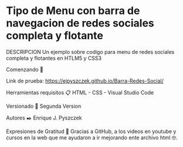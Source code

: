 # Tipo de Menu con barra de navegacion de redes sociales completa y flotante

DESCRIPCION
Un ejemplo sobre codigo para menu de redes sociales completa y flotantes en HTLM5 y CSS3

Comenzando 🚀

Link de prueba: https://ejpyszczek.github.io/Barra-Redes-Social/

Herramientas requisitos 📋 HTML - CSS - Visual Studio Code

Versionado 📌 Segunda Version

Autores ✒️ Enrique J. Pyszczek

Expresiones de Gratitud 🎁 Gracias a GitHub, a los videos en youtube y cursos en la web que me ayudaron a ir mejorando ente archivo html 🤓.
